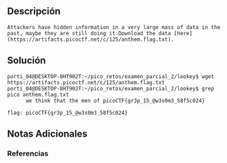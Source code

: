 ## Descripción 
```
Attackers have hidden information in a very large mass of data in the past, maybe they are still doing it.Download the data [here](https://artifacts.picoctf.net/c/125/anthem.flag.txt).
```
[](https://github.com/armandoportillo0101/Seguridad-de-Redes/blob/main/Plantilla.md#objetivo)
## Solución
```
porti_04@DESKTOP-8HT902T:~/pico_retos/examen_parcial_2/lookey$ wget https://artifacts.picoctf.net/c/125/anthem.flag.txt
porti_04@DESKTOP-8HT902T:~/pico_retos/examen_parcial_2/lookey$ grep pico anthem.flag.txt
      we think that the men of picoCTF{gr3p_15_@w3s0m3_58f5c024}

flag: picoCTF{gr3p_15_@w3s0m3_58f5c024}
```
[](https://github.com/armandoportillo0101/Seguridad-de-Redes/blob/main/Plantilla.md#soluci%C3%B3n)

## Notas Adicionales

[](https://github.com/armandoportillo0101/Seguridad-de-Redes/blob/main/Plantilla.md#notas-adicionales)

### Referencias